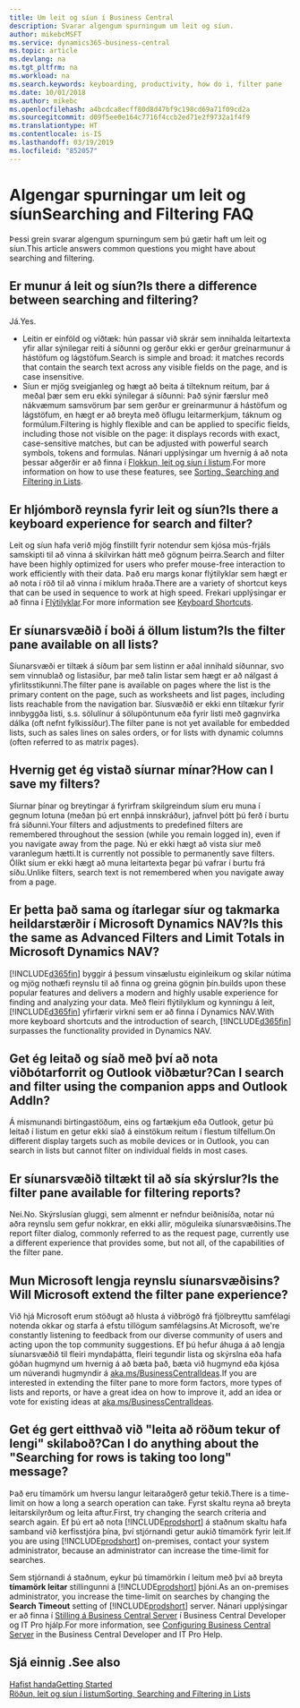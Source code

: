 ```yaml
---
title: Um leit og síun í Business Central
description: Svarar algengum spurningum um leit og síun.
author: mikebcMSFT
ms.service: dynamics365-business-central
ms.topic: article
ms.devlang: na
ms.tgt_pltfrm: na
ms.workload: na
ms.search.keywords: keyboarding, productivity, how do i, filter pane
ms.date: 10/01/2018
ms.author: mikebc
ms.openlocfilehash: a4bcdca8ecff80d8d47bf9c198cd69a71f09cd2a
ms.sourcegitcommit: d09f5ee0e164c7716f4ccb2ed71e2f9732a1f4f9
ms.translationtype: HT
ms.contentlocale: is-IS
ms.lasthandoff: 03/19/2019
ms.locfileid: "852057"
---
```

# <a name="searching-and-filtering-faq"></a><span data-ttu-id="ac105-103">Algengar spurningar um leit og síun</span><span class="sxs-lookup"><span data-stu-id="ac105-103">Searching and Filtering FAQ</span></span>
<span data-ttu-id="ac105-104">Þessi grein svarar algengum spurningum sem þú gætir haft um leit og síun.</span><span class="sxs-lookup"><span data-stu-id="ac105-104">This article answers common questions you might have about searching and filtering.</span></span>

## <a name="is-there-a-difference-between-searching-and-filtering"></a><span data-ttu-id="ac105-105">Er munur á leit og síun?</span><span class="sxs-lookup"><span data-stu-id="ac105-105">Is there a difference between searching and filtering?</span></span>
<span data-ttu-id="ac105-106">Já.</span><span class="sxs-lookup"><span data-stu-id="ac105-106">Yes.</span></span>
- <span data-ttu-id="ac105-107">Leitin er einföld og víðtæk: hún passar við skrár sem innihalda leitartexta yfir allar sýnilegar reiti á síðunni og gerður ekki er gerður greinarmunur á hástöfum og lágstöfum.</span><span class="sxs-lookup"><span data-stu-id="ac105-107">Search is simple and broad: it matches records that contain the search text across any visible fields on the page, and is case insensitive.</span></span>
- <span data-ttu-id="ac105-108">Síun er mjög sveigjanleg og hægt að beita á tilteknum reitum, þar á meðal þær sem eru ekki sýnilegar á síðunni: Það sýnir færslur með nákvæmum samsvörum þar sem gerður er greinarmunur á hástöfum og lágstöfum, en hægt er að breyta með öflugu leitarmerkjum, táknum og formúlum.</span><span class="sxs-lookup"><span data-stu-id="ac105-108">Filtering is highly flexible and can be applied to specific fields, including those not visible on the page: it displays records with exact, case-sensitive matches, but can be adjusted with powerful search symbols, tokens and formulas.</span></span> <span data-ttu-id="ac105-109">Nánari upplýsingar um hvernig á að nota þessar aðgerðir er að finna í [Flokkun, leit og síun í listum](ui-enter-criteria-filters.md).</span><span class="sxs-lookup"><span data-stu-id="ac105-109">For more information on how to use these features, see [Sorting, Searching and Filtering in Lists](ui-enter-criteria-filters.md).</span></span>

## <a name="is-there-a-keyboard-experience-for-search-and-filter"></a><span data-ttu-id="ac105-110">Er hljómborð reynsla fyrir leit og síun?</span><span class="sxs-lookup"><span data-stu-id="ac105-110">Is there a keyboard experience for search and filter?</span></span>
<span data-ttu-id="ac105-111">Leit og síun hafa verið mjög fínstillt fyrir notendur sem kjósa mús-frjáls samskipti til að vinna á skilvirkan hátt með gögnum þeirra.</span><span class="sxs-lookup"><span data-stu-id="ac105-111">Search and filter have been highly optimized for users who prefer mouse-free interaction to work efficiently with their data.</span></span> <span data-ttu-id="ac105-112">Það eru margs konar flýtilyklar sem hægt er að nota í röð til að vinna í miklum hraða.</span><span class="sxs-lookup"><span data-stu-id="ac105-112">There are a variety of shortcut keys that can be used in sequence to work at high speed.</span></span> <span data-ttu-id="ac105-113">Frekari upplýsingar er að finna í [Flýtilyklar](keyboard-shortcuts.md#KeyboardFilter).</span><span class="sxs-lookup"><span data-stu-id="ac105-113">For more information see [Keyboard Shortcuts](keyboard-shortcuts.md#KeyboardFilter).</span></span>

## <a name="is-the-filter-pane-available-on-all-lists"></a><span data-ttu-id="ac105-114">Er síunarsvæðið í boði á öllum listum?</span><span class="sxs-lookup"><span data-stu-id="ac105-114">Is the filter pane available on all lists?</span></span>
<span data-ttu-id="ac105-115">Síunarsvæði er tiltæk á síðum þar sem listinn er aðal innihald síðunnar, svo sem vinnublað og listasíður, þar með talin listar sem hægt er að nálgast á yfirlitsstikunni.</span><span class="sxs-lookup"><span data-stu-id="ac105-115">The filter pane is available on pages where the list is the primary content on the page, such as worksheets and list pages, including lists reachable from the navigation bar.</span></span> <span data-ttu-id="ac105-116">Síusvæðið er ekki enn tiltækur fyrir innbyggða listi, s.s. sölulínur á sölupöntunum eða fyrir listi með gagnvirka dálka (oft nefnt fylkissíður).</span><span class="sxs-lookup"><span data-stu-id="ac105-116">The filter pane is not yet available for embedded lists, such as sales lines on sales orders, or for lists with dynamic columns (often referred to as matrix pages).</span></span>

## <a name="how-can-i-save-my-filters"></a><span data-ttu-id="ac105-117">Hvernig get ég vistað síurnar mínar?</span><span class="sxs-lookup"><span data-stu-id="ac105-117">How can I save my filters?</span></span>

<span data-ttu-id="ac105-118">Síurnar þínar og breytingar á fyrirfram skilgreindum síum eru muna í gegnum lotuna (meðan þú ert ennþá innskráður), jafnvel þótt þú ferð í burtu frá síðunni.</span><span class="sxs-lookup"><span data-stu-id="ac105-118">Your filters and adjustments to predefined filters are remembered throughout the session (while you remain logged in), even if you navigate away from the page.</span></span> <span data-ttu-id="ac105-119">Nú er ekki hægt að vista síur með varanlegum hætti.</span><span class="sxs-lookup"><span data-stu-id="ac105-119">It is currently not possible to permanently save filters.</span></span> <span data-ttu-id="ac105-120">Ólíkt síum er ekki hægt að muna leitartexta þegar þú vafrar í burtu frá síðu.</span><span class="sxs-lookup"><span data-stu-id="ac105-120">Unlike filters, search text is not remembered when you navigate away from a page.</span></span>

## <a name="is-this-the-same-as-advanced-filters-and-limit-totals-in-microsoft-dynamics-nav"></a><span data-ttu-id="ac105-121">Er þetta það sama og ítarlegar síur og takmarka heildarstærðir í Microsoft Dynamics NAV?</span><span class="sxs-lookup"><span data-stu-id="ac105-121">Is this the same as Advanced Filters and Limit Totals in Microsoft Dynamics NAV?</span></span>
[!INCLUDE[d365fin](includes/d365fin_md.md)] <span data-ttu-id="ac105-122">byggir á þessum vinsælustu eiginleikum og skilar nútíma og mjög nothæfi reynslu til að finna og greina gögnin þín.</span><span class="sxs-lookup"><span data-stu-id="ac105-122">builds upon these popular features and delivers a modern and highly usable experience for finding and analyzing your data.</span></span> <span data-ttu-id="ac105-123">Með fleiri flýtilyklum og kynningu á leit, [!INCLUDE[d365fin](includes/d365fin_md.md)] yfirfærir virkni sem er að finna í Dynamics NAV.</span><span class="sxs-lookup"><span data-stu-id="ac105-123">With more keyboard shortcuts and the introduction of search, [!INCLUDE[d365fin](includes/d365fin_md.md)] surpasses the functionality provided in Dynamics NAV.</span></span>

## <a name="can-i-search-and-filter-using-the-companion-apps-and-outlook-addin"></a><span data-ttu-id="ac105-124">Get ég leitað og síað með því að nota viðbótarforrit og Outlook viðbætur?</span><span class="sxs-lookup"><span data-stu-id="ac105-124">Can I search and filter using the companion apps and Outlook AddIn?</span></span>
<span data-ttu-id="ac105-125">Á mismunandi birtingastöðum, eins og fartækjum eða Outlook, getur þú leitað í listum en getur ekki síað á einstökum reitum í flestum tilfellum.</span><span class="sxs-lookup"><span data-stu-id="ac105-125">On different display targets such as mobile devices or in Outlook, you can search in lists but cannot filter on individual fields in most cases.</span></span>

## <a name="is-the-filter-pane-available-for-filtering-reports"></a><span data-ttu-id="ac105-126">Er síunarsvæðið tiltækt til að sía skýrslur?</span><span class="sxs-lookup"><span data-stu-id="ac105-126">Is the filter pane available for filtering reports?</span></span>
<span data-ttu-id="ac105-127">Nei.</span><span class="sxs-lookup"><span data-stu-id="ac105-127">No.</span></span> <span data-ttu-id="ac105-128">Skýrslusían gluggi, sem almennt er nefndur beiðnisíða, notar nú aðra reynslu sem gefur nokkrar, en ekki allir, möguleika síunarsvæðisins.</span><span class="sxs-lookup"><span data-stu-id="ac105-128">The report filter dialog, commonly referred to as the request page, currently use a different experience that provides some, but not all, of the capabilities of the filter pane.</span></span>

## <a name="will-microsoft-extend-the-filter-pane-experience"></a><span data-ttu-id="ac105-129">Mun Microsoft lengja reynslu síunarsvæðisins?</span><span class="sxs-lookup"><span data-stu-id="ac105-129">Will Microsoft extend the filter pane experience?</span></span>
<span data-ttu-id="ac105-130">Við hjá Microsoft erum stöðugt að hlusta á viðbrögð frá fjölbreyttu samfélagi notenda okkar og starfa á efstu tillögum samfélagsins.</span><span class="sxs-lookup"><span data-stu-id="ac105-130">At Microsoft, we're constantly listening to feedback from our diverse community of users and acting upon the top community suggestions.</span></span> <span data-ttu-id="ac105-131">Ef þú hefur áhuga á að lengja síunarsvæðið til fleiri myndaþátta, fleiri tegundir lista og skýrslna eða hafa góðan hugmynd um hvernig á að bæta það, bæta við hugmynd eða kjósa um núverandi hugmyndir á [aka.ms/BusinessCentralIdeas](https://aka.ms/businesscentralideas).</span><span class="sxs-lookup"><span data-stu-id="ac105-131">If you are interested in extending the filter pane to more form factors, more types of lists and reports, or have a great idea on how to improve it, add an idea or vote for existing ideas at [aka.ms/BusinessCentralIdeas](https://aka.ms/businesscentralideas).</span></span>

## <a name="can-i-do-anything-about-the-searching-for-rows-is-taking-too-long-message"></a><span data-ttu-id="ac105-132">Get ég gert eitthvað við "leita að röðum tekur of lengi" skilaboð?</span><span class="sxs-lookup"><span data-stu-id="ac105-132">Can I do anything about the "Searching for rows is taking too long" message?</span></span>

<span data-ttu-id="ac105-133">Það eru tímamörk um hversu langur leitaraðgerð getur tekið.</span><span class="sxs-lookup"><span data-stu-id="ac105-133">There is a time-limit on how a long a search operation can take.</span></span> <span data-ttu-id="ac105-134">Fyrst skaltu reyna að breyta leitarskilyrðum og leita aftur.</span><span class="sxs-lookup"><span data-stu-id="ac105-134">First, try changing the search criteria and search again.</span></span> <span data-ttu-id="ac105-135">Ef þú ert að nota [!INCLUDE[prodshort](includes/prodshort.md)] á staðnum skaltu hafa samband við kerfisstjóra þína, því stjórnandi getur aukið tímamörk fyrir leit.</span><span class="sxs-lookup"><span data-stu-id="ac105-135">If you are using [!INCLUDE[prodshort](includes/prodshort.md)] on-premises, contact your system administrator, because an administrator can increase the time-limit for searches.</span></span>

<span data-ttu-id="ac105-136">Sem stjórnandi á staðnum, eykur þú tímamörkin í leitum með því að breyta **tímamörk leitar** stillingunni á [!INCLUDE[prodshort](includes/prodshort.md)] þjóni.</span><span class="sxs-lookup"><span data-stu-id="ac105-136">As an on-premises administrator, you increase the time-limit on searches by changing the **Search Timeout** setting of [!INCLUDE[prodshort](includes/prodshort.md)] server.</span></span> <span data-ttu-id="ac105-137">Nánari upplýsingar er að finna í [Stilling á Business Central Server](https://docs.microsoft.com/en-us/dynamics365/business-central/dev-itpro/administration/configure-server-instance?#Database) í Business Central Developer og IT Pro hjálp.</span><span class="sxs-lookup"><span data-stu-id="ac105-137">For more information, see [Configuring Business Central Server](https://docs.microsoft.com/en-us/dynamics365/business-central/dev-itpro/administration/configure-server-instance?#Database) in the Business Central Developer and IT Pro Help.</span></span>

## <a name="see-also"></a><span data-ttu-id="ac105-138">Sjá einnig .</span><span class="sxs-lookup"><span data-stu-id="ac105-138">See also</span></span>
[<span data-ttu-id="ac105-139">Hafist handa</span><span class="sxs-lookup"><span data-stu-id="ac105-139">Getting Started</span></span>](product-get-started.md)  
[<span data-ttu-id="ac105-140">Röðun, leit og síun í listum</span><span class="sxs-lookup"><span data-stu-id="ac105-140">Sorting, Searching and Filtering in Lists</span></span>](ui-enter-criteria-filters.md)
